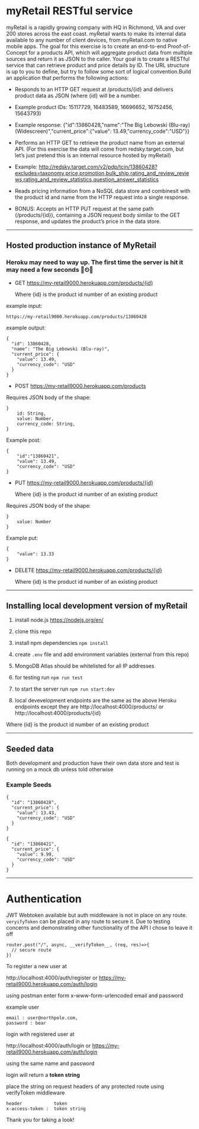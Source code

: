 
# myRetail RESTful service #

myRetail is a rapidly growing company with HQ in Richmond, VA and over 200 stores across the east coast. myRetail wants to make its internal data available to any number of client devices, from myRetail.com to native mobile apps. The goal for this exercise is to create an end-to-end Proof-of-Concept for a products API, which will aggregate product data from multiple sources and return it as JSON to the caller. Your goal is to create a RESTful service that can retrieve product and price details by ID. The URL structure is up to you to define, but try to follow some sort of logical convention.Build an application that performs the following actions: 

* Responds to an HTTP GET request at /products/{id} and delivers product data as JSON (where {id} will be a number. 

* Example product IDs: 15117729, 16483589, 16696652, 16752456, 15643793) 

* Example response: {"id":13860428,"name":"The Big Lebowski (Blu-ray) (Widescreen)","current_price":{"value": 13.49,"currency_code":"USD"}}

* Performs an HTTP GET to retrieve the product name from an external API. (For this exercise the data will come from redsky.target.com, but let’s just pretend this is an internal resource hosted by myRetail) 

* Example: http://redsky.target.com/v2/pdp/tcin/13860428?excludes=taxonomy,price,promotion,bulk_ship,rating_and_review_reviews,rating_and_review_statistics,question_answer_statistics

* Reads pricing information from a NoSQL data store and combinesit with the product id and name from the HTTP request into a single response. 

* BONUS: Accepts an HTTP PUT request at the same path (/products/{id}), containing a JSON request body similar to the GET response, and updates the product’s price in the data store.

- - - -

## Hosted production instance of MyRetail ##
### Heroku may need to way up. The first time the server is hit it may need a few seconds 🚀⏲🚀  ###

* GET https://my-retail9000.herokuapp.com/products/{id}

  Where {id} is the product id number of an existing product

example input:
~~~
https://my-retail9000.herokuapp.com/products/13860428
~~~
example output:
~~~
{
  "id": 13860428,
  "name": "The Big Lebowski (Blu-ray)",
  "current_price": {
    "value": 13.49,
    "currency_code": "USD"
  }
}
~~~

* POST https://my-retail9000.herokuapp.com/products

Requires JSON body of the shape:
~~~
}
    id: String,
    value: Number,
    currency_code: String,
}
~~~
Example post:
~~~
{
	"id":"13860421",
	"value": 13.49,
	"currency_code": "USD"
}
~~~
* PUT https://my-retail9000.herokuapp.com/products/{id}

  Where {id} is the product id number of an existing product

Requires JSON body of the shape:
~~~
}
    value: Number
}
~~~

Example put:
~~~
{
    "value": 13.33
}
~~~
* DELETE https://my-retail9000.herokuapp.com/products/{id}

  Where {id} is the product id number of an existing product

- - - -

## Installing local development version of myRetail ##

1. install node.js https://nodejs.org/en/

2. clone this repo 

3. install npm dependencies `npm install`

4. create `.env` file and add environment variables (external from this repo)

5. MongoDB Atlas should be whitelisted for all IP addresses

6. for testing run `npm run test`

7. to start the server run `npm run start:dev`

8. local devevelopment endpoints are the same as the above Heroku endpoints except they are http://localhost:4000/products/
or http://localhost:4000/products/{id}

Where {id} is the product id number of an existing product
- - - -
## Seeded data ##

Both development and production have their own data store and test is running on a mock db unless told otherwise

### Example Seeds ###
~~~
{
  "id": "13860428",
  "current_price": {
    "value": 13.43,
    "currency_code": "USD"
  }
}

{
  "id": "13860421",
  "current_price": {
    "value": 9.99,
    "currency_code": "USD"
  }
}
~~~

- - - -

# Authentication #

JWT Webtoken available but auth middleware is not in place on any route. `veryifyToken` can be placed in any route to secure it. Due to testing concerns and demonstrating other functionality of the API I chose to leave it off

~~~
router.post("/", async, __verifyToken__, (req, res)=>{
  // secure route
})
~~~

To register a new user at

http://localhost:4000/auth/register or https://my-retail9000.herokuapp.com/auth/login

using postman enter form x-www-form-urlencoded email and password

example user
~~~
email : user@northpole.com,
password : bear
~~~

login with registered user at

http://localhost:4000/auth/login or https://my-retail9000.herokuapp.com/auth/login

using the same name and password

login will return a __token string__

place the string on request headers of any protected route using verifyToken middleware 

~~~
header            token
x-access-token :  token string
~~~

Thank you for taking a look!


